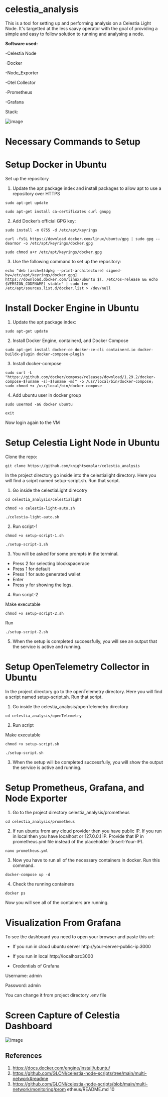 # celestia_analysis

This is a tool for setting up and performing analysis on a Celestia Light Node. It's targetted at the less saavy operator with the goal of providing a simple and easy to follow solution to running and analysing a node. 

**Software used:**

-Celestia Node 

-Docker

-Node_Exporter

-Otel Collector

-Prometheus

-Grafana

Stack:

![image](https://github.com/knightsemplar/celestia_analysis/assets/81700275/9ab763d3-a659-4c92-92c9-97a362795c79)

# Necessary Commands to Setup

# Setup Docker in Ubuntu
Set up the repository
1. Update the apt package index and install packages to allow apt to use a
repository over HTTPS

`sudo apt-get update`

`sudo apt-get install ca-certificates curl gnupg`

2. Add Docker’s official GPG key:

`sudo install -m 0755 -d /etc/apt/keyrings`


`curl -fsSL https://download.docker.com/linux/ubuntu/gpg | sudo gpg --dearmor -o /etc/apt/keyrings/docker.gpg`


`sudo chmod a+r /etc/apt/keyrings/docker.gpg`

3. Use the following command to set up the repository:

`echo "deb [arch=$(dpkg --print-architecture) signed-by=/etc/apt/keyrings/docker.gpg] https://download.docker.com/linux/ubuntu $(. /etc/os-release && echo $VERSION_CODENAME) stable" | sudo tee /etc/apt/sources.list.d/docker.list > /dev/null`

# Install Docker Engine in Ubuntu

1. Update the apt package index:

`sudo apt-get update`

2. Install Docker Engine, containerd, and Docker Compose

`sudo apt-get install docker-ce docker-ce-cli containerd.io docker-buildx-plugin docker-compose-plugin`

3. Install docker-compose

`sudo curl -L "https://github.com/docker/compose/releases/download/1.29.2/docker-compose-$(uname -s)-$(uname -m)" -o /usr/local/bin/docker-compose; sudo chmod +x /usr/local/bin/docker-compose`

4. Add ubuntu user in docker group

`sudo usermod -aG docker ubuntu`

`exit`

Now login again to the VM

# Setup Celestia Light Node in Ubuntu

Clone the repo:

`git clone https://github.com/knightsemplar/celestia_analysis`


In the project directory go inside into the celestialight directory. Here you will find a
sciprt named setup-script.sh. Run that script.

1. Go inside the celestiaLight direcotry

`cd celestia_analysis/celestialight`

`chmod +x celestia-light-auto.sh`

`./celestia-light-auto.sh`

2. Run script-1

`chmod +x setup-script-1.sh`

`./setup-script-1.sh`

3. You will be asked for some prompts in the terminal.

- Press 2 for selecting blockspacerace
- Press 1 for default
- Press 1 for auto generated wallet
- Enter
- Press y for showing the logs.

4. Run script-2

Make executable

`chmod +x setup-script-2.sh`

Run

`./setup-script-2.sh`

5. When the setup is completed successfully, you will see an output that the service is active and running.

# Setup OpenTelemetry Collector in Ubuntu

In the project directory go to the openTelemetry directory. Here you will find a
script named setup-script.sh. Run that script.

1. Go inside the celestia_analysis/openTelemetry directory

`cd celestia_analysis/openTelemetry`

2. Run script

Make executable

`chmod +x setup-script.sh`

`./setup-script.sh`

3. When the setup will be completed successfully, you will show the output the
service is active and running.

# Setup Prometheus, Grafana, and Node Exporter

1. Go to the project directory celestia_analysis/prometheus

`cd celestia_analysis/prometheus`

2. If run ubuntu from any cloud provider then you have public IP. If you run in local
then you have localhost or 127.0.0.1 IP. Provide that IP in prometheus.yml file instead of
the placeholder (Insert-Your-IP).

`nano prometheus.yml`


3. Now you have to run all of the necessary containers in docker. Run this command.

`docker-compose up -d`

4. Check the running containers

`docker ps`

Now you will see all of the containers are running.

# Visualization From Grafana

To see the dashboard you need to open your browser and paste this url:

- If you run in cloud ubuntu server
http://your-server-public-ip:3000

- If you run in local
http://localhost:3000

- Credentials of Grafana

Username: admin

Password: admin

You can change it from project directory .env file


# Screen Capture of Celestia Dashboard

![image](https://github.com/knightsemplar/celestia_analysis/assets/81700275/c824bd46-f92f-4010-b015-726f2e32d6bb)

## References
1. https://docs.docker.com/engine/install/ubuntu/
2. https://github.com/GLCNI/celestia-node-scripts/tree/main/multi-network#readme
3. https://github.com/GLCNI/celestia-node-scripts/blob/main/multi-network/monitoring/prom
etheus/README.md
10

